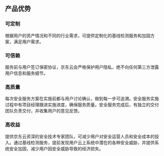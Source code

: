 ## 产品优势

### 可定制
 根据用户的资产情况和不同的行业需求，可提供定制化的基线检测服务和加固方案，满足用户需求。

### 可信赖

 服务前与用户签订保密协议，京东云会严格保护用户隐私，绝不向任何第三方泄露用户信息和服务细节。

### 高质量

 每次安全服务方案在实施前都与用户讨论确认，做到每一步可追溯。安全服务实施过程中有项目经理跟进实施进度，确保服务质量。安全服务完成后，有独立的交付团队负责交付，并收集用户的意见反馈。

### 高收益

 提供京东云资深的安全技术专家团队，可减少用户对安全运营人员和安全成本的投入。通过基线检测服务，提前发现用户云上系统中潜在的各种安全威胁，并提供系统安全加固，减少用户因安全威胁导致的经济损失。
